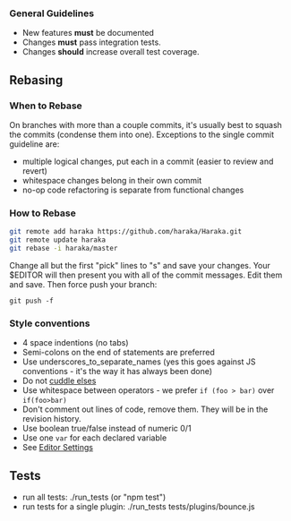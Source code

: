 ### General Guidelines

* New features **must** be documented
* Changes **must** pass integration tests.
* Changes **should** increase overall test coverage.

## Rebasing

### When to Rebase

On branches with more than a couple commits, it's usually best to squash the commits (condense them into one). Exceptions to the single commit guideline are:

* multiple logical changes, put each in a commit (easier to review and revert)
* whitespace changes belong in their own commit
* no-op code refactoring is separate from functional changes

### How to Rebase

```sh
git remote add haraka https://github.com/haraka/Haraka.git
git remote update haraka
git rebase -i haraka/master
```

Change all but the first "pick" lines to "s" and save your changes. Your $EDITOR will then present you with all of the commit messages. Edit them and save. Then force push your branch:

`git push -f`


### Style conventions

* 4 space indentions (no tabs)
* Semi-colons on the end of statements are preferred
* Use underscores\_to\_separate\_names (yes this goes against JS conventions - it's the way it has always been done)
* Do not [cuddle elses](http://c2.com/cgi/wiki?CuddledElseBlocks)
* Use whitespace between operators - we prefer `if (foo > bar)` over `if(foo>bar)`
* Don't comment out lines of code, remove them. They will be in the revision history.
* Use boolean true/false instead of numeric 0/1
* Use one `var` for each declared variable
* See [Editor Settings](https://github.com/haraka/Haraka/wiki/Editor-Settings)

## Tests

* run all tests: ./run_tests  (or "npm test")
* run tests for a single plugin: ./run_tests tests/plugins/bounce.js
